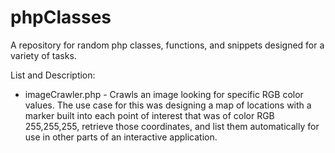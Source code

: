 # phpClasses
A repository for random php classes, functions, and snippets designed for a variety of tasks.

List and Description:

- imageCrawler.php - Crawls an image looking for specific RGB color values. The use case for this was designing a map of locations with a marker built into each point of interest that was of color RGB 255,255,255, retrieve those coordinates, and list them automatically for use in other parts of an interactive application.
